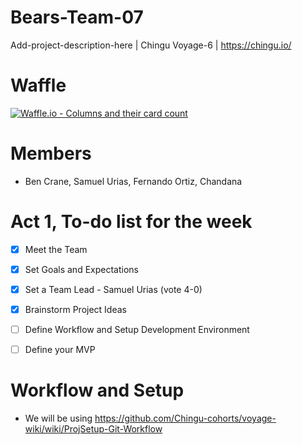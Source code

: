 # Bears-Team-07
Add-project-description-here | Chingu Voyage-6 | https://chingu.io/

# Waffle

[![Waffle.io - Columns and their card count](https://badge.waffle.io/chingu-voyage6/Bears-Team-07.svg?columns=all)](https://waffle.io/chingu-voyage6/Bears-Team-07) 

# Members

-  Ben Crane, Samuel Urias, Fernando Ortiz, Chandana

# Act 1, To-do list for the week

-   [x] Meet the Team
-   [x] Set Goals and Expectations
-   [x] Set a Team Lead - Samuel Urias (vote 4-0)
-   [x] Brainstorm Project Ideas
-   [ ] Define Workflow and Setup Development Environment
-   [ ] Define your MVP


# Workflow and Setup 

-  We will be using https://github.com/Chingu-cohorts/voyage-wiki/wiki/ProjSetup-Git-Workflow
